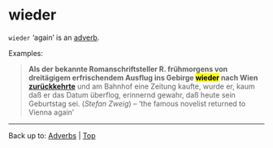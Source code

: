 # wieder

`wieder` ‘again’ is an [adverb](../../index.md).

Examples:

> **Als der bekannte Romanschriftsteller R. frühmorgens von dreitägigem erfrischendem Ausflug ins Gebirge <mark>wieder</mark> nach Wien [zurückkehrte](../../../verbs/z/zu/zurueckkehren.md)** und am Bahnhof eine Zeitung kaufte, wurde er, kaum daß er das Datum überflog, erinnernd gewahr, daß heute sein Geburtstag sei. (*Stefan Zweig*) – ‘the famous novelist returned to Vienna again’

----

Back up to: [Adverbs](../../index.md) | [Top](../../../index.md)

